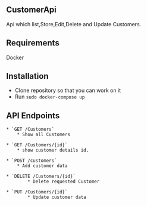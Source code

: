 
## CustomerApi

Api which list,Store,Edit,Delete and Update Customers.

## Requirements

Docker

## Installation 

- Clone repository so that you can work on it 
- Run `sudo docker-compose up`

## API Endpoints

    * `GET /Customers`
        * Show all Customers
        
    * `GET /Customers/{id}`
        * show customer details id.
        
    * `POST /customers`
        * Add customer data
        
    * `DELETE /Customers/{id}`
            * Delete requested Customer
            
    * `PUT /Customers/{id}`
            * Update customer data
   
